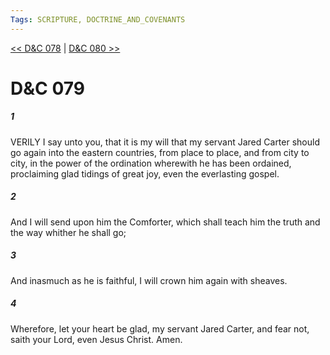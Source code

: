```yaml
---
Tags: SCRIPTURE, DOCTRINE_AND_COVENANTS
---
```


[<< D&C 078](DOCTRINE_AND_COVENANTS/D&C_078.md) | [D&C 080 >>](DOCTRINE_AND_COVENANTS/D&C_080.md)

# D&C 079

##### 1

VERILY I say unto you, that it is my will that my servant Jared Carter should go again into the eastern countries, from place to place, and from city to city, in the power of the ordination wherewith he has been ordained, proclaiming glad tidings of great joy, even the everlasting gospel.

##### 2

And I will send upon him the Comforter, which shall teach him the truth and the way whither he shall go;

##### 3

And inasmuch as he is faithful, I will crown him again with sheaves.

##### 4

Wherefore, let your heart be glad, my servant Jared Carter, and fear not, saith your Lord, even Jesus Christ. Amen.
